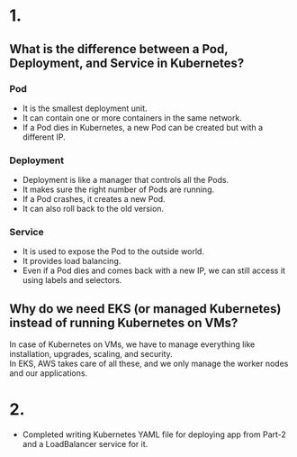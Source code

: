 # 1.
## What is the difference between a Pod, Deployment, and Service in Kubernetes?

### Pod  
- It is the smallest deployment unit.  
- It can contain one or more containers in the same network.  
- If a Pod dies in Kubernetes, a new Pod can be created but with a different IP.  

### Deployment  
- Deployment is like a manager that controls all the Pods.  
- It makes sure the right number of Pods are running.  
- If a Pod crashes, it creates a new Pod.  
- It can also roll back to the old version.  

### Service  
- It is used to expose the Pod to the outside world.  
- It provides load balancing.  
- Even if a Pod dies and comes back with a new IP, we can still access it using labels and selectors.  
## Why do we need EKS (or managed Kubernetes) instead of running Kubernetes on VMs?

In case of Kubernetes on VMs, we have to manage everything like installation, upgrades, scaling, and security.  
In EKS, AWS takes care of all these, and we only manage the worker nodes and our applications.
# 2.
- Completed writing Kubernetes YAML file for deploying app from Part-2 and a LoadBalancer service for it.
